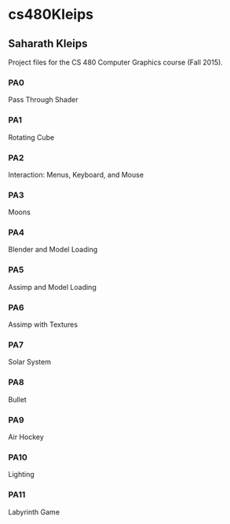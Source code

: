 # cs480Kleips
## Saharath Kleips
Project files for the CS 480 Computer Graphics course (Fall 2015).

### PA0
Pass Through Shader

### PA1
Rotating Cube

### PA2
Interaction: Menus, Keyboard, and Mouse

### PA3
Moons

### PA4
Blender and Model Loading

### PA5
Assimp and Model Loading

### PA6
Assimp with Textures

### PA7
Solar System

### PA8
Bullet

### PA9
Air Hockey

### PA10
Lighting

### PA11
Labyrinth Game